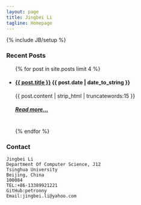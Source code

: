 ```yaml
---
layout: page
title: Jingbei Li
tagline: Homepage
---
```

{% include JB/setup %}

### Recent Posts

<ul >
    {% for post in site.posts limit 4 %}
    <li>
    	<h4>
    		<a href="{{ BASE_PATH }}{{ post.url }}">{{ post.title }}</a>
    		{{ post.date | date_to_string }}
    	</h4>
    </li>
        {{ post.content | strip_html | truncatewords:15 }}<br>
    	<h5>
            <a href="{{ post.url }}">Read more...</a><br><br>
	</h5>
    {% endfor %}
</ul>

### Contact

	Jingbei Li
	Department Of Computer Science, J12
	Tsinghua University
	Beijing, China
	100084
	TEL:+86-13389921221
	GitHub:petronny
	Email:jingbei.li@yahoo.com


